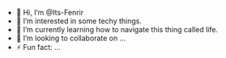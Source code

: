 - 👋 Hi, I’m @Its-Fenrir
- 👀 I’m interested in some techy things.
- 🌱 I’m currently learning how to navigate this thing called life.
- 💞️ I’m looking to collaborate on ...
- ⚡ Fun fact: ...

<!---
Its-Fenrir/Its-Fenrir is a ✨ special ✨ repository because its `README.md` (this file) appears on your GitHub profile.
You can click the Preview link to take a look at your changes.
--->
